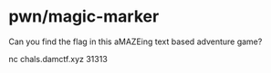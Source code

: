 # pwn/magic-marker
Can you find the flag in this aMAZEing text based adventure game?

nc chals.damctf.xyz 31313
